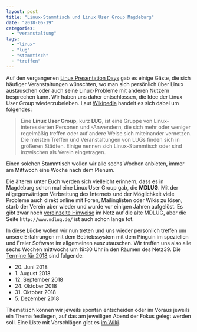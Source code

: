 ```yaml
---
layout: post
title: "Linux-Stammtisch und Linux User Group Magdeburg"
date: "2018-06-19"
categories: 
  - "veranstaltung"
tags: 
  - "linux"
  - "lug"
  - "stammtisch"
  - "treffen"
---
```


Auf den vergangenen [Linux Presentation Days](http://www.netz39.de/2018/linux-presentation-day-am-2018-04-21/) gab es einige Gäste, die sich häufiger Veranstaltungen wünschten, wo man sich persönlich über Linux austauschen oder auch seine Linux-Probleme mit anderen Nutzern besprechen kann. Wir haben uns daher entschlossen, die Idee der Linux User Group wiederzubeleben. Laut [Wikipedia](https://de.wikipedia.org/wiki/Linux_User_Group) handelt es sich dabei um folgendes:

> Eine **Linux User Group**, kurz **LUG**, ist eine Gruppe von Linux-interessierten Personen und -Anwendern, die sich mehr oder weniger regelmäßig treffen oder auf andere Weise sich miteinander vernetzen. Die meisten Treffen und Veranstaltungen von LUGs finden sich in größeren Städten. Einige nennen sich Linux-Stammtisch oder sind inzwischen als Verein eingetragen.

Einen solchen Stammtisch wollen wir alle sechs Wochen anbieten, immer am Mittwoch eine Woche nach dem Plenum.

Die älteren unter Euch werden sich vielleicht erinnern, dass es in Magdeburg schon mal eine Linux User Group gab, die **MDLUG**. Mit der allgegenwärtigen Verbreitung des Internets und der Möglichkeit viele Probleme auch direkt online mit Foren, Mailinglisten oder Wikis zu lösen, starb der Verein aber wieder und wurde vor einigen Jahren aufgelöst. Es gibt zwar noch [vereinzelte Hinweise](https://linuxwiki.de/LugsInSachsenanhalt) im Netz auf die alte MDLUG, aber die Seite `http://www.mdlug.de/` ist auch schon lange tot.

In diese Lücke wollen wir nun treten und uns wieder persönlich treffen um unsere Erfahrungen mit dem Betriebssystem mit dem Pinguin im speziellen und Freier Software im allgemeinen auszutauschen. Wir treffen uns also alle sechs Wochen mittwochs um 19:30 Uhr in den Räumen des Netz39. Die [Termine für 2018](http://www.netz39.de/events/event/linux-user-group/) sind folgende:

- 20\. Juni 2018
- 1\. August 2018
- 12\. September 2018
- 24\. Oktober 2018
- 31\. Oktober 2018
- 5\. Dezember 2018

Thematisch können wir jeweils spontan entscheiden oder im Voraus jeweils ein Thema festlegen, auf das am jeweiligen Abend der Fokus gelegt werden soll. Eine Liste mit Vorschlägen gibt es [im Wiki](http://www.netz39.de/wiki/projects:2018:lu-stammtisch).
